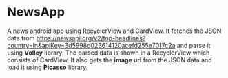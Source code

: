 # NewsApp
A news android app using RecyclerView and CardView.
It fetches the JSON data from https://newsapi.org/v2/top-headlines?country=in&apiKey=3d5998d023614120acefd255e7017c2a and parse it using **Volley** library.
The parsed data is shown in a RecyclerView which consists of CardView.
It also gets the **image url** from the JSON data and load it using **Picasso** library.
